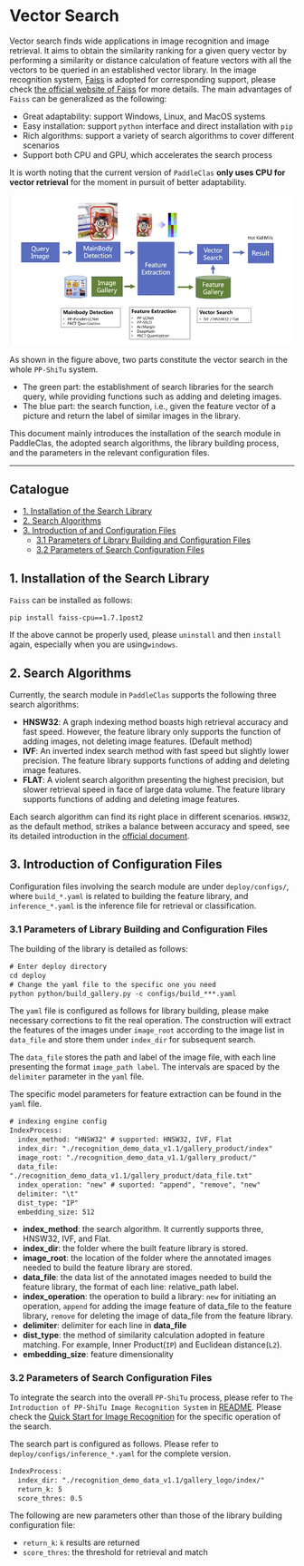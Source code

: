 # Vector Search

Vector search finds wide applications in image recognition and image retrieval. It aims to obtain the similarity ranking for a given query vector by performing a similarity or distance calculation of feature vectors with all the vectors to be queried in an established vector library. In the image recognition system, [Faiss](https://github.com/facebookresearch/faiss) is adopted for corresponding support, please check [the official website of Faiss](https://github.com/facebookresearch/faiss) for more details. The main advantages of `Faiss` can be generalized as the following:

- Great adaptability: support Windows, Linux, and MacOS systems
- Easy installation: support `python` interface and direct installation with `pip`
- Rich algorithms: support a variety of search algorithms to cover different scenarios
- Support both CPU and GPU, which accelerates the search process

It is worth noting that the current version of `PaddleClas` **only uses CPU for vector retrieval** for the moment in pursuit of better adaptability.

[![img](../../images/structure.jpg)](https://github.com/PaddlePaddle/PaddleClas/blob/develop/docs/images/structure.jpg)

As shown in the figure above, two parts constitute the vector search in the whole `PP-ShiTu` system.

- The green part: the establishment of search libraries for the search query, while providing functions such as adding and deleting images.
- The blue part: the search function, i.e., given the feature vector of a picture and return the label of similar images in the library.

This document mainly introduces the installation of the search module in PaddleClas, the adopted search algorithms, the library building process, and the parameters in the relevant configuration files.

------

## Catalogue

- [1. Installation of the Search Library](#1)
- [2. Search Algorithms](#2)
- [3. Introduction of and Configuration Files](#3)
  - [3.1 Parameters of Library Building and Configuration Files](#3.1)
  - [3.2 Parameters of Search Configuration Files](#3.2)

<a name="1"></a>

## 1. Installation of the Search Library

`Faiss` can be installed as follows:

```
pip install faiss-cpu==1.7.1post2
```

If the above cannot be properly used, please `uninstall` and then  `install` again, especially when you are using`windows`.

<a name="2"></a>

## 2. Search Algorithms

Currently, the search module in `PaddleClas` supports the following three search algorithms:

- **HNSW32**: A graph indexing method boasts high retrieval accuracy and fast speed. However, the feature library only supports the function of adding images, not deleting image features. (Default method)
- **IVF**: An inverted index search method with fast speed but slightly lower precision. The feature library supports functions of adding and deleting image features.
- **FLAT**: A violent search algorithm presenting the highest precision, but slower retrieval speed in face of large data volume. The feature library supports functions of adding and deleting image features.

Each search algorithm can find its right place in different scenarios. `HNSW32`, as the default method, strikes a balance between accuracy and  speed, see its detailed introduction in the [official document](https://github.com/facebookresearch/faiss/wiki).

<a name="3"></a>

## 3. Introduction of Configuration Files

Configuration files involving the search module are under `deploy/configs/`, where `build_*.yaml` is related to building the feature library, and `inference_*.yaml` is the inference file for retrieval or classification.

<a name="3.1"></a>

### 3.1 Parameters of Library Building and Configuration Files

The building of the library is detailed as follows:

```
# Enter deploy directory
cd deploy
# Change the yaml file to the specific one you need
python python/build_gallery.py -c configs/build_***.yaml
```

The `yaml` file is configured as follows for library building, please make necessary corrections to fit the real operation. The construction will extract the features of the images under `image_root` according to the image list in `data_file` and store them under `index_dir` for subsequent search.

The `data_file` stores the path and label of the image file, with each line presenting the format `image_path label`. The intervals are spaced by the `delimiter` parameter in the `yaml` file.

The specific model parameters for feature extraction can be found in the `yaml` file.

```
# indexing engine config
IndexProcess:
  index_method: "HNSW32" # supported: HNSW32, IVF, Flat
  index_dir: "./recognition_demo_data_v1.1/gallery_product/index"
  image_root: "./recognition_demo_data_v1.1/gallery_product/"
  data_file:  "./recognition_demo_data_v1.1/gallery_product/data_file.txt"
  index_operation: "new" # suported: "append", "remove", "new"
  delimiter: "\t"
  dist_type: "IP"
  embedding_size: 512
```

- **index_method**: the search algorithm. It currently supports three, HNSW32, IVF, and Flat.
- **index_dir**: the folder where the built feature library is stored.
- **image_root**: the location of the folder where the annotated images needed to build the feature library are stored.
- **data_file**: the data list of the annotated images needed to build the feature library, the format of each line: relative_path label.
- **index_operation**: the operation to build a library: `new` for initiating an operation, `append` for adding the image feature of data_file to the feature library, `remove` for deleting the image of data_file from the feature library.
- **delimiter**: delimiter for each line in **data_file**
- **dist_type**: the method of similarity calculation adopted in feature matching. For example, Inner Product(`IP`) and Euclidean distance(`L2`).
- **embedding_size**: feature dimensionality

<a name="3.2"></a>

### 3.2 Parameters of Search Configuration Files

To integrate the search into the overall `PP-ShiTu` process, please refer to `The Introduction of PP-ShiTu Image Recognition System` in [README](../../../README_en.md). Please check the [Quick Start for Image Recognition](../quick_start/quick_start_recognition_en.md) for the specific operation of the search.

The search part is configured as follows. Please refer to `deploy/configs/inference_*.yaml` for the complete version.

```
IndexProcess:
  index_dir: "./recognition_demo_data_v1.1/gallery_logo/index/"
  return_k: 5
  score_thres: 0.5
```

The following are new parameters other than those of the library building configuration file:

- `return_k`:  `k` results are returned
- `score_thres`: the threshold for retrieval and match
